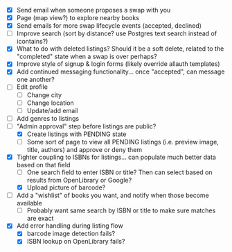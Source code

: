 - [x] Send email when someone proposes a swap with you
- [x] Page (map view?) to explore nearby books
- [x] Send emails for more swap lifecycle events (accepted, declined)
- [ ] Improve search (sort by distance? use Postgres text search instead of icontains?)
- [x] What to do with deleted listings? Should it be a soft delete, related to the "completed" state when a swap is over perhaps?
- [x] Improve style of signup & login forms (likely override allauth templates)
- [x] Add continued messaging functionality... once "accepted", can message one another?
- [ ] Edit profile
  - [ ] Change city
  - [ ] Change location
  - [ ] Update/add email 
- [ ] Add genres to listings
- [ ] "Admin approval" step before listings are public?
  - [x] Create listings with PENDING state
  - [ ] Some sort of page to view all PENDING listings (i.e. preview image, title, authors) and approve or deny them 
- [x] Tighter coupling to ISBNs for listings... can populate much better data based on that field
  - [ ] One search field to enter ISBN or title? Then can select based on results from OpenLibrary or Google?
  - [x] Upload picture of barcode? 
- [ ] Add a "wishlist" of books you want, and notify when those become available
  - [ ] Probably want same search by ISBN or title to make sure matches are exact

- [x] Add error handling during listing flow
  - [x] barcode image detection fails?
  - [x] ISBN lookup on OpenLibrary fails? 
